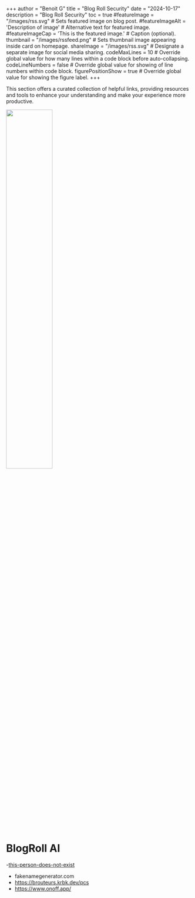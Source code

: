 +++
author = "Benoit G"
title = "Blog Roll Security"
date = "2024-10-17"
description = "Blog Roll Security"
toc = true
#featureImage = "/images/rss.svg" # Sets featured image on blog post.
#featureImageAlt = 'Description of image' # Alternative text for featured image.
#featureImageCap = 'This is the featured image.' # Caption (optional).
thumbnail = "/images/rssfeed.png" # Sets thumbnail image appearing inside card on homepage.
shareImage = "/images/rss.svg" # Designate a separate image for social media sharing.
codeMaxLines = 10 # Override global value for how many lines within a code block before auto-collapsing.
codeLineNumbers = false # Override global value for showing of line numbers within code block.
figurePositionShow = true # Override global value for showing the figure label.
+++

This section offers a curated collection of helpful links, providing resources and tools to enhance your understanding and make your experience more productive.
<!--more-->

<img src="/images/blogroll.png" width="50%" height="50%">

# BlogRoll AI

-[this-person-does-not-exist](https://thispersondoesnotexist.com/)
- fakenamegenerator.com
- https://brouteurs.krbk.dev/pcs
- https://www.onoff.app/
